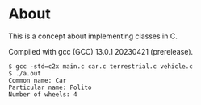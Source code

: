 # About

This is a concept about implementing classes in C.

Compiled with gcc (GCC) 13.0.1 20230421 (prerelease).

```
$ gcc -std=c2x main.c car.c terrestrial.c vehicle.c
$ ./a.out
Common name: Car
Particular name: Polito
Number of wheels: 4
```
